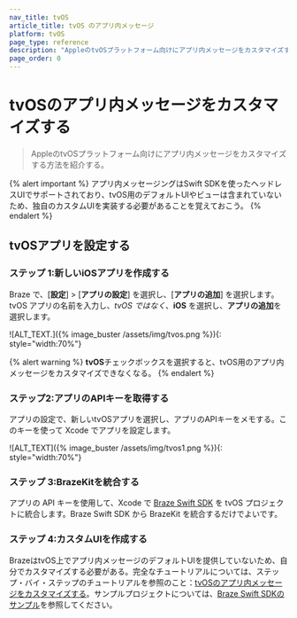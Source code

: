 ```yaml
---
nav_title: tvOS
article_title: tvOS のアプリ内メッセージ
platform: tvOS
page_type: reference
description: "AppleのtvOSプラットフォーム向けにアプリ内メッセージをカスタマイズする方法を紹介する。"
page_order: 0
---
```


# tvOSのアプリ内メッセージをカスタマイズする

> AppleのtvOSプラットフォーム向けにアプリ内メッセージをカスタマイズする方法を紹介する。

{% alert important %}
アプリ内メッセージングはSwift SDKを使ったヘッドレスUIでサポートされており、tvOS用のデフォルトUIやビューは含まれていないため、独自のカスタムUIを実装する必要があることを覚えておこう。
{% endalert %}

## tvOSアプリを設定する

### ステップ 1:新しいiOSアプリを作成する

Braze で、\[**設定**] > \[**アプリの設定**] を選択し、\[**アプリの追加**] を選択します。tvOS アプリの名前を入力し、_tvOS ではなく_、**iOS** を選択し、**アプリの追加**を選択します。

![ALT_TEXT.]({% image_buster /assets/img/tvos.png %}){: style="width:70%"}

{% alert warning %}
**tvOS**チェックボックスを選択すると、tvOS用のアプリ内メッセージをカスタマイズできなくなる。
{% endalert %}

### ステップ2:アプリのAPIキーを取得する

アプリの設定で、新しいtvOSアプリを選択し、アプリのAPIキーをメモする。このキーを使って Xcode でアプリを設定します。

![ALT_TEXT]({% image_buster /assets/img/tvos1.png %}){: style="width:70%"}

### ステップ 3:BrazeKitを統合する

アプリの API キーを使用して、Xcode で [Braze Swift SDK](https://github.com/braze-inc/braze-swift-sdk) を tvOS プロジェクトに統合します。Braze Swift SDK から BrazeKit を統合するだけでよいです。

### ステップ 4:カスタムUIを作成する

BrazeはtvOS上でアプリ内メッセージのデフォルトUIを提供していないため、自分でカスタマイズする必要がある。完全なチュートリアルについては、ステップ・バイ・ステップのチュートリアルを参照のこと：[tvOSのアプリ内メッセージをカスタマイズする](https://braze-inc.github.io/braze-swift-sdk/documentation/braze/in-app-message-customization)。サンプルプロジェクトについては、[Braze Swift SDKのサンプル](https://github.com/braze-inc/braze-swift-sdk/tree/main/Examples#inappmessages-custom-ui)を参照してください。
